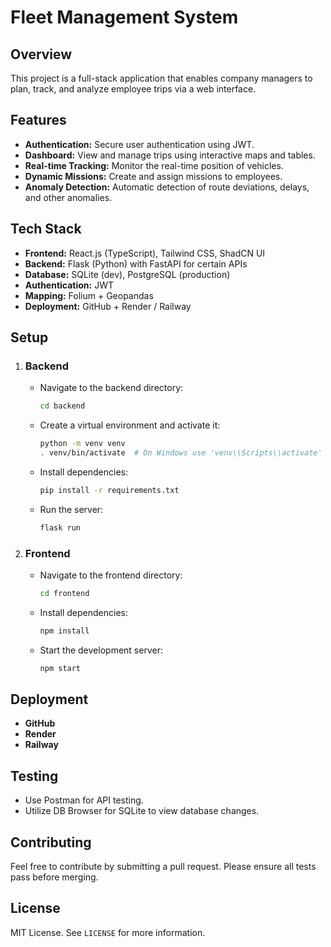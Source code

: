 # Fleet Management System

## Overview

This project is a full-stack application that enables company managers to plan, track, and analyze employee trips via a web interface.

## Features

- **Authentication:** Secure user authentication using JWT.
- **Dashboard:** View and manage trips using interactive maps and tables.
- **Real-time Tracking:** Monitor the real-time position of vehicles.
- **Dynamic Missions:** Create and assign missions to employees.
- **Anomaly Detection:** Automatic detection of route deviations, delays, and other anomalies.

## Tech Stack

- **Frontend:** React.js (TypeScript), Tailwind CSS, ShadCN UI
- **Backend:** Flask (Python) with FastAPI for certain APIs
- **Database:** SQLite (dev), PostgreSQL (production)
- **Authentication:** JWT
- **Mapping:** Folium + Geopandas
- **Deployment:** GitHub + Render / Railway

## Setup

1. ### Backend

    - Navigate to the backend directory:
      ```bash
      cd backend
      ```

    - Create a virtual environment and activate it:
      ```bash
      python -m venv venv
      . venv/bin/activate  # On Windows use 'venv\\Scripts\\activate'
      ```

    - Install dependencies:
      ```bash
      pip install -r requirements.txt
      ```

    - Run the server:
      ```bash
      flask run
      ```

2. ### Frontend

    - Navigate to the frontend directory:
      ```bash
      cd frontend
      ```

    - Install dependencies:
      ```bash
      npm install
      ```

    - Start the development server:
      ```bash
      npm start
      ```

## Deployment

- **GitHub**
- **Render**
- **Railway**

## Testing

- Use Postman for API testing.
- Utilize DB Browser for SQLite to view database changes.

## Contributing

Feel free to contribute by submitting a pull request. Please ensure all tests pass before merging.

## License

MIT License. See `LICENSE` for more information.
